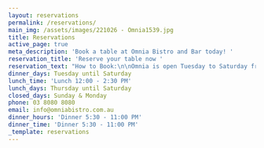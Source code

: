 ```yaml
---
layout: reservations
permalink: /reservations/
main_img: /assets/images/221026 - Omnia1539.jpg
title: Reservations
active_page: true
meta_description: 'Book a table at Omnia Bistro and Bar today! '
reservation_title: 'Reserve your table now '
reservation_text: "How to Book:\n\nOmnia is open Tuesday to Saturday from 5.30pm for Dinner and Thursday to Saturday from 12.30pm for Lunch.\n\nBookings are available online for up to 6 people.\n\nNo bookings are required if you'd like to sit at the bar, or for drinks only.\n\nWalk-ins are always welcome.\n\nFor Group bookings of 7 or more, we offer a set menu for the table.\n\nTo stay up to date with reservation openings and last-minute tables, please sign up to our\_database and follow our Instagram @Omniabistro\_\n\nYou can book anytime via the link below, or call our Reservations team on (03) 8080 8080 (Mon - Fri 9am-5pm)\n"
dinner_days: Tuesday until Saturday
lunch_time: 'Lunch 12:00 - 2:30 PM'
lunch_days: Thursday until Saturday
closed_days: Sunday & Monday
phone: 03 8080 8080
email: info@omniabistro.com.au
dinner_hours: 'Dinner 5:30 - 11:00 PM'
dinner_time: 'Dinner 5:30 - 11:00 PM'
_template: reservations
---
```















